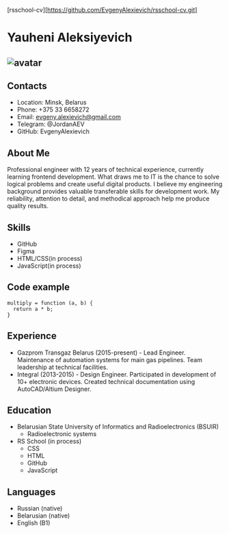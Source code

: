 [rsschool-cv][https://github.com/EvgenyAlexievich/rsschool-cv.git]

# Yauheni Aleksiyevich
## ![avatar](https://avatars.githubusercontent.com/u/196638459?v=4)

## Contacts
* Location: Minsk, Belarus
* Phone: +375 33 6658272
* Email: evgeny.alexievich@gmail.com
* Telegram: @JordanAEV
* GitHub: EvgenyAlexievich

## About Me
 

 Professional engineer with 12 years of technical experience, currently learning frontend development. What draws me to IT is the chance to solve logical problems and create useful digital products. I believe my engineering background provides valuable transferable skills for development work. My reliability, attention to detail, and methodical approach help me produce quality results.

## Skills
+ GitHub
+ Figma
+ HTML/CSS(in process)
+ JavaScript(in process)

## Code example
```
multiply = function (a, b) {
  return a * b;
}
```
## Experience 
* Gazprom Transgaz Belarus (2015-present) - Lead Engineer. Maintenance of automation systems for main gas pipelines. Team leadership at technical facilities.
* Integral (2013-2015) - Design Engineer. Participated in development of 10+ electronic devices. Created technical documentation using AutoCAD/Altium Designer.

## Education
* Belarusian State University of Informatics and Radioelectronics (BSUIR)
    + Radioelectronic systems
* RS School (in process)
    + CSS
    + HTML
    + GitHub
    + JavaScript

## Languages
* Russian (native)
* Belarusian (native)
* English (B1)